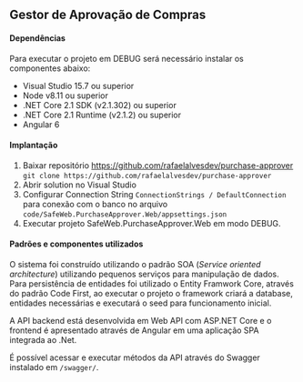 
## Gestor de Aprovação de Compras

#### Dependências
Para executar o projeto em DEBUG será necessário instalar os componentes abaixo:
* Visual Studio 15.7 ou superior
* Node v8.11 ou superior
* .NET Core 2.1 SDK (v2.1.302) ou superior
* .NET Core 2.1 Runtime (v2.1.2) ou superior
* Angular 6

#### Implantação
1. Baixar repositório https://github.com/rafaelalvesdev/purchase-approver
```git clone https://github.com/rafaelalvesdev/purchase-approver```
2. Abrir solution no Visual Studio
3. Configurar Connection String `ConnectionStrings / DefaultConnection` para conexão com o banco no arquivo `code/SafeWeb.PurchaseApprover.Web/appsettings.json`
4. Executar projeto SafeWeb.PurchaseApprover.Web em modo DEBUG.


#### Padrões e componentes utilizados
O sistema foi construído utilizando o padrão SOA (_Service oriented architecture_) utilizando pequenos serviços para manipulação de dados.
Para persistência de entidades foi utilizado o Entity Framwork Core, através do padrão Code First, ao executar o projeto o framework criará a database, entidades necessárias e executará o seed para funcionamento inicial.

A API backend está desenvolvida em Web API com ASP.NET Core e o frontend é apresentado através de Angular em uma aplicação SPA integrada ao .Net.

É possível acessar e executar métodos da API através do Swagger instalado em `/swagger/`.
